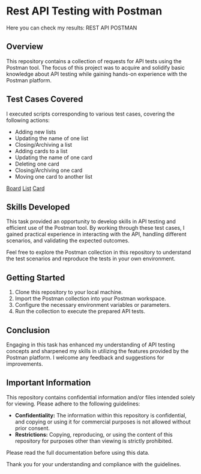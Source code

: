 # Rest API Testing with Postman
Here you can check my results: REST API POSTMAN

## Overview

This repository contains a collection of requests for API tests using the Postman tool. The focus of this project was to acquire and solidify basic knowledge about API testing while gaining hands-on experience with the Postman platform.

## Test Cases Covered

I executed scripts corresponding to various test cases, covering the following actions:

- Adding  new lists
- Updating the name of one list
- Closing/Archiving a list
- Adding  cards to a list
- Updating the name of one card
- Deleting one card
- Closing/Archiving one card
- Moving one card to another list

[Board](https://github.com/agakalinowski/Internship_at_TestArmy/blob/main/Trello/Board%20Trello%20raw.json)
[List](https://github.com/agakalinowski/Internship_at_TestArmy/blob/main/Trello/Trello%20List%20raw.json)
[Card](https://github.com/agakalinowski/Internship_at_TestArmy/blob/main/Trello/Trello%20Card%20raw.json)

## Skills Developed

This task provided an opportunity to develop skills in API testing and efficient use of the Postman tool. By working through these test cases, I gained practical experience in interacting with the API, handling different scenarios, and validating the expected outcomes.

Feel free to explore the Postman collection in this repository to understand the test scenarios and reproduce the tests in your own environment.

## Getting Started

1. Clone this repository to your local machine.
2. Import the Postman collection into your Postman workspace.
3. Configure the necessary environment variables or parameters.
4. Run the collection to execute the prepared API tests.

## Conclusion

Engaging in this task has enhanced my understanding of API testing concepts and sharpened my skills in utilizing the features provided by the Postman platform. I welcome any feedback and suggestions for improvements.

## Important Information

This repository contains confidential information and/or files intended solely for viewing. Please adhere to the following guidelines:

- **Confidentiality:** The information within this repository is confidential, and copying or using it for commercial purposes is not allowed without prior consent.
- **Restrictions:** Copying, reproducing, or using the content of this repository for purposes other than viewing is strictly prohibited.

Please read the full documentation before using this data.

Thank you for your understanding and compliance with the guidelines.





